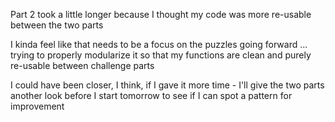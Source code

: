 
Part 2 took a little longer because I thought my code was more re-usable between the two parts

I kinda feel like that needs to be a focus on the puzzles going forward ... trying to 
properly modularize it so that my functions are clean and purely re-usable between challenge parts

I could have been closer, I think, if I gave it more time - I'll give the two parts another look
before I start tomorrow to see if I can spot a pattern for improvement


